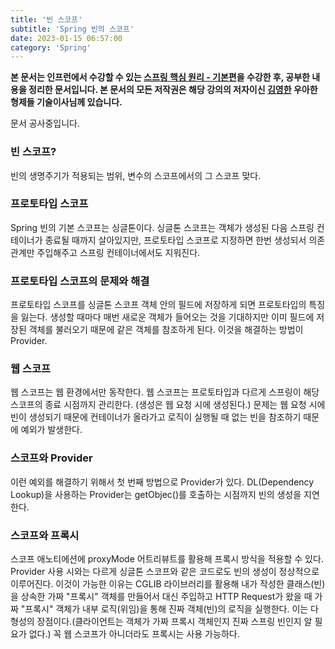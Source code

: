 ```yaml
---
title: '빈 스코프'
subtitle: 'Spring 빈의 스코프'
date: 2023-01-15 06:57:00
category: 'Spring'
---
```


**본 문서는 인프런에서 수강할 수 있는 [스프링 핵심 원리 - 기본편](https://inflearn.com/course/스프링-핵심-원리-기본편)을 수강한 후, 공부한 내용을 정리한 문서입니다. 본 문서의 모든 저작권은 해당 강의의 저자이신 [김영한](https://inflearn.com/users/@yh) 우아한형제들 기술이사님께 있습니다.**

문서 공사중입니다.

### 빈 스코프?

빈의 생명주기가 적용되는 범위, 변수의 스코프에서의 그 스코프 맞다.

### 프로토타입 스코프

Spring 빈의 기본 스코프는 싱글톤이다. 싱글톤 스코프는 객체가 생성된 다음 스프링 컨테이너가 종료될 때까지 살아있지만, 프로토타입 스코프로 지정하면 한번 생성되서 의존관계만 주입해주고 스프링 컨테이너에서도 지워진다.

### 프로토타입 스코프의 문제와 해결

프로토타입 스코프를 싱글톤 스코프 객체 안의 필드에 저장하게 되면 프로토타입의 특징을 잃는다. 생성할 때마다 매번 새로운 객체가 들어오는 것을 기대하지만 이미 필드에 저장된 객체를 불러오기 때문에 같은 객체를 참조하게 된다. 이것을 해결하는 방법이 Provider.

### 웹 스코프

웹 스코프는 웹 환경에서만 동작한다. 웹 스코프는 프로토타입과 다르게 스프링이 해당 스코프의 종료 시점까지 관리한다. (생성은 웹 요청 시에 생성된다.) 문제는 웹 요청 시에 빈이 생성되기 때문에 컨테이너가 올라가고 로직이 실행될 때 없는 빈을 참조하기 때문에 예외가 발생한다.

### 스코프와 Provider

이런 예외를 해결하기 위해서 첫 번째 방법으로 Provider가 있다. DL(Dependency Lookup)을 사용하는 Provider는 getObjec()를 호출하는 시점까지 빈의 생성을 지연한다.

### 스코프와 프록시

스코프 애노티에션에 proxyMode 어트리뷰트를 활용해 프록시 방식을 적용할 수 있다. Provider 사용 시와는 다르게 싱글톤 스코프와 같은 코드로도 빈의 생성이 정상적으로 이루어진다. 이것이 가능한 이유는 CGLIB 라이브러리를 활용해 내가 작성한 클래스(빈)을 상속한 가짜 "프록시" 객체를 만들어서 대신 주입하고 HTTP Request가 왔을 때 가짜 "프록시" 객체가 내부 로직(위임)을 통해 진짜 객체(빈)의 로직을 실행한다. 이는 다형성의 장점이다.(클라이언트는 객체가 가짜 프록시 객체인지 진짜 스프링 빈인지 알 필요가 없다.) 꼭 웹 스코프가 아니더라도 프록시는 사용 가능하다.
